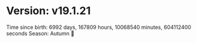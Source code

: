 # Version: v19.1.21
Time since birth: 6992 days, 167809 hours, 10068540 minutes, 604112400 seconds
Season: Autumn 🍁

